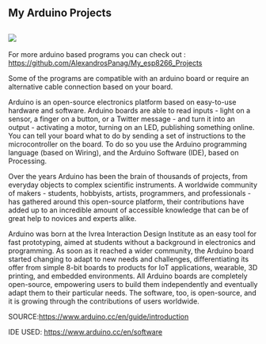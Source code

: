 My Arduino Projects
------
![](https://th.bing.com/th/id/OIP.SpJecmZjPltXmvNJkf6-bwHaFj?pid=ImgDet&rs=1)
---------------------------------------------------------------------------------------------------------------------------------------


For more arduino based programs you can check out : https://github.com/AlexandrosPanag/My_esp8266_Projects


Some of the programs are compatible with an arduino board or require an alternative cable connection based on your board.


Arduino is an open-source electronics platform based on easy-to-use hardware and software. Arduino boards are able to read inputs - light on a sensor, a finger on a button, or a Twitter message - and turn it into an output - activating a motor, turning on an LED, publishing something online. You can tell your board what to do by sending a set of instructions to the microcontroller on the board. To do so you use the Arduino programming language (based on Wiring), and the Arduino Software (IDE), based on Processing.

Over the years Arduino has been the brain of thousands of projects, from everyday objects to complex scientific instruments. A worldwide community of makers - students, hobbyists, artists, programmers, and professionals - has gathered around this open-source platform, their contributions have added up to an incredible amount of accessible knowledge that can be of great help to novices and experts alike.

Arduino was born at the Ivrea Interaction Design Institute as an easy tool for fast prototyping, aimed at students without a background in electronics and programming. As soon as it reached a wider community, the Arduino board started changing to adapt to new needs and challenges, differentiating its offer from simple 8-bit boards to products for IoT applications, wearable, 3D printing, and embedded environments. All Arduino boards are completely open-source, empowering users to build them independently and eventually adapt them to their particular needs. The software, too, is open-source, and it is growing through the contributions of users worldwide.

SOURCE:https://www.arduino.cc/en/guide/introduction

IDE USED: https://www.arduino.cc/en/software
